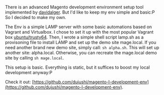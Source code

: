 There is an advanced Magento development environment setup tool implemented by [davidalger](https://github.com/davidalger/devenv). But I'd like to keep my env simple and basic:P So I decided to make my own.

The Env is a simple LAMP server with some basic automations based on Vagrant and Virtualbox. I chose to set it up with the most popular Vagrant box [ubuntu/trusty64](https://atlas.hashicorp.com/ubuntu/boxes/trusty64). Then, I wrote a simple shell script lamp.sh as a provisoning file to install LAMP and set up the demo site mage.local. If you need another brand new demo site, simply call: ```sh alpha.sh```. This will set up another site: alpha.local. Otherwise, you can recreate the mage.local demo site by calling ```sh mage.local```. 

This setup is basic. Everything is static, but it suffices to boost my local development anyway:P

Check it out: [https://github.com/dujushi/magento-I-development-env](https://github.com/dujushi/magento-I-development-env).